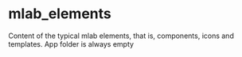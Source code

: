 # mlab_elements
Content of the typical mlab elements, that is, components, icons and templates. App folder is always empty

